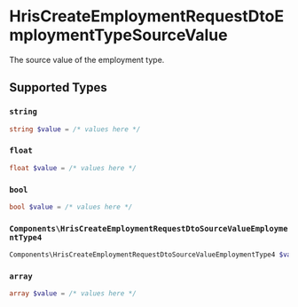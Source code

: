 # HrisCreateEmploymentRequestDtoEmploymentTypeSourceValue

The source value of the employment type.


## Supported Types

### `string`

```php
string $value = /* values here */
```

### `float`

```php
float $value = /* values here */
```

### `bool`

```php
bool $value = /* values here */
```

### `Components\HrisCreateEmploymentRequestDtoSourceValueEmploymentType4`

```php
Components\HrisCreateEmploymentRequestDtoSourceValueEmploymentType4 $value = /* values here */
```

### `array`

```php
array $value = /* values here */
```


